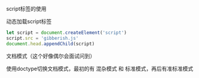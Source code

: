 script标签的使用

动态加载script标签
```javascript
let script = document.createElement('script')
script.src = 'gibberish.js'
document.head.appendChild(script)
```

文档模式（这个好像偶尔会面试问到）

使用doctype切换文档模式，最初的有 混杂模式 和 标准模式，再后有准标准模式
